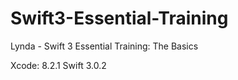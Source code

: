 # Swift3-Essential-Training

Lynda - Swift 3 Essential Training: The Basics

Xcode: 8.2.1 
Swift 3.0.2
